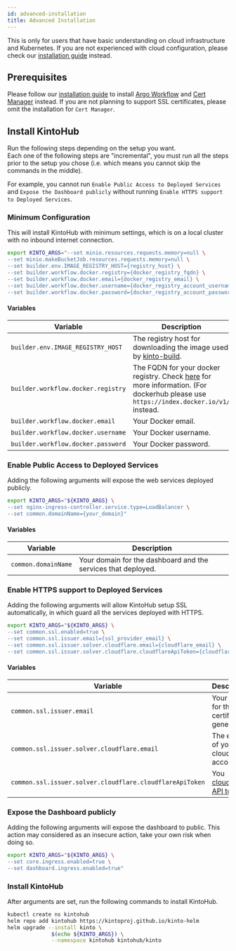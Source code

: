 ```yaml
---
id: advanced-installation
title: Advanced Installation
---
```


This is only for users that have basic understanding on cloud infrastructure and Kubernetes. 
If you are not experienced with cloud configuration, please check our [installation guide](installation.md) instead. 

## Prerequisites

Please follow our [installation guide](installation.md) to install [Argo Workflow](installation.md#install-argo-workflow) and [Cert Manager](installation.md##install-cert-manager) instead.
If you are not planning to support SSL certificates, please omit the installation for `Cert Manager`.

## Install KintoHub

Run the following steps depending on the setup you want.  
Each one of the following steps are "incremental", you must run all the steps prior to the setup you chose (i.e. which means you cannot skip the commands in the middle).

For example, you cannot run `Enable Public Access to Deployed Services` and `Expose the Dashboard publicly` without running `Enable HTTPS support to Deployed Services`.

### Minimum Configuration

This will install KintoHub with minimum settings, which is on a local cluster with no inbound internet connection.

```sh
export KINTO_ARGS="--set minio.resources.requests.memory=null \
--set minio.makeBucketJob.resources.requests.memory=null \
--set builder.env.IMAGE_REGISTRY_HOST={registry_host} \
--set builder.workflow.docker.registry={docker_registry_fqdn} \
--set builder.workflow.docker.email={docker_registry_email} \
--set builder.workflow.docker.username={docker_registry_account_username} \
--set builder.workflow.docker.password={docker_registry_account_password}"
```

#### Variables

| Variable | Description |
| ------------- | ----------- |
| `builder.env.IMAGE_REGISTRY_HOST` | The registry host for downloading the image used by [kinto-build](https://github.com/kintoproj/kinto-builder/blob/main/kinto-build/.env-example#L8). |
| `builder.workflow.docker.registry` | The FQDN for your docker registry. Check [here](https://kubernetes.io/docs/tasks/configure-pod-container/pull-image-private-registry/#create-a-secret-by-providing-credentials-on-the-command-line) for more information. (For dockerhub please use `https://index.docker.io/v1/` instead. |
| `builder.workflow.docker.email` | Your Docker email. |
| `builder.workflow.docker.username` | Your Docker username. |
| `builder.workflow.docker.password` | Your Docker password. |

### Enable Public Access to Deployed Services 

Adding the following arguments will expose the web services deployed publicly.

```sh
export KINTO_ARGS="${KINTO_ARGS} \
--set nginx-ingress-controller.service.type=LoadBalancer \
--set common.domainName={your_domain}"
```

#### Variables

| Variable | Description |
| ------------- | ----------- |
| `common.domainName` | Your domain for the dashboard and the services that deployed. |

### Enable HTTPS support to Deployed Services

Adding the following arguments will allow KintoHub setup SSL automatically, in which guard all the services deployed with HTTPS.

```sh
export KINTO_ARGS="${KINTO_ARGS} \
--set common.ssl.enabled=true \
--set common.ssl.issuer.email={ssl_provider_email} \
--set common.ssl.issuer.solver.cloudflare.email={cloudflare_email} \
--set common.ssl.issuer.solver.cloudflare.cloudflareApiToken={cloudflare_api_token}"
```

#### Variables

| Variable | Description |
| ------------- | ----------- |
| `common.ssl.issuer.email` | Your email for the SSL certificates generated. |
| `common.ssl.issuer.solver.cloudflare.email` | The email of your cloudflare account. |
| `common.ssl.issuer.solver.cloudflare.cloudflareApiToken` | You [cloudflare API token](https://support.cloudflare.com/hc/en-us/articles/200167836-Managing-API-Tokens-and-Keys#12345680). |


### Expose the Dashboard publicly

Adding the following arguments will expose the dashboard to public. This action may considered as an insecure action, take your own risk when doing so.

```sh
export KINTO_ARGS="${KINTO_ARGS} \
--set core.ingress.enabled=true \
--set dashboard.ingress.enabled=true"
```

### Install KintoHub

After arguments are set, run the following commands to install KintoHub.

```sh
kubectl create ns kintohub
helm repo add kintohub https://kintoproj.github.io/kinto-helm
helm upgrade --install kinto \
              $(echo ${KINTO_ARGS}) \
              --namespace kintohub kintohub/kinto
```
